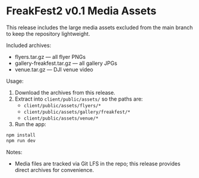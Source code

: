 # FreakFest2 v0.1 Media Assets

This release includes the large media assets excluded from the main branch to keep the repository lightweight.

Included archives:
- flyers.tar.gz — all flyer PNGs
- gallery-freakfest.tar.gz — all gallery JPGs
- venue.tar.gz — DJI venue video

Usage:
1) Download the archives from this release.
2) Extract into `client/public/assets/` so the paths are:
   - `client/public/assets/flyers/*`
   - `client/public/assets/gallery/freakfest/*`
   - `client/public/assets/venue/*`
3) Run the app:
```bash
npm install
npm run dev
```

Notes:
- Media files are tracked via Git LFS in the repo; this release provides direct archives for convenience.
